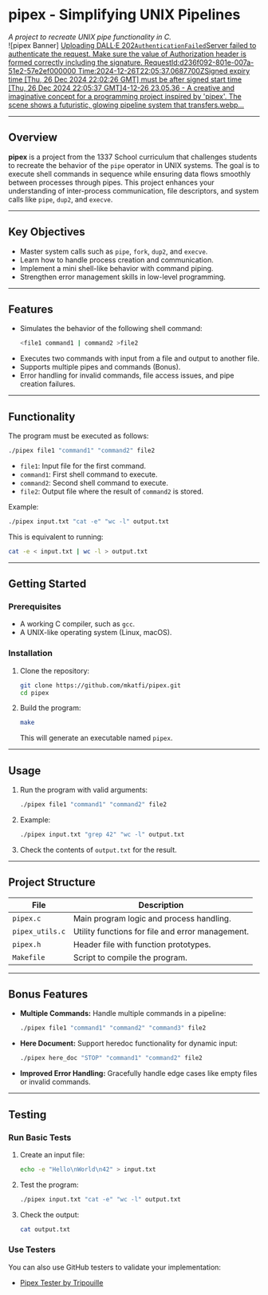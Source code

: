
# pipex - Simplifying UNIX Pipelines  


*A project to recreate UNIX pipe functionality in C.*  
![pipex Banner]
[Uploading DALL·E 202<?xml version="1.0" encoding="utf-8"?><Error><Code>AuthenticationFailed</Code><Message>Server failed to authenticate the request. Make sure the value of Authorization header is formed correctly including the signature.
RequestId:d236f092-801e-007a-51e2-57e2ef000000
Time:2024-12-26T22:05:37.0687700Z</Message><AuthenticationErrorDetail>Signed expiry time [Thu, 26 Dec 2024 22:02:26 GMT] must be after signed start time [Thu, 26 Dec 2024 22:05:37 GMT]</AuthenticationErrorDetail></Error>4-12-26 23.05.36 - A creative and imaginative concept for a programming project inspired by 'pipex'. The scene shows a futuristic, glowing pipeline system that transfers.webp…]()

---

## Overview  

**pipex** is a project from the 1337 School curriculum that challenges students to recreate the behavior of the `pipe` operator in UNIX systems. The goal is to execute shell commands in sequence while ensuring data flows smoothly between processes through pipes. This project enhances your understanding of inter-process communication, file descriptors, and system calls like `pipe`, `dup2`, and `execve`.  

---

## Key Objectives  

- Master system calls such as `pipe`, `fork`, `dup2`, and `execve`.  
- Learn how to handle process creation and communication.  
- Implement a mini shell-like behavior with command piping.  
- Strengthen error management skills in low-level programming.  

---

## Features  

- Simulates the behavior of the following shell command:  
  ```bash  
  <file1 command1 | command2 >file2  
  ```  
- Executes two commands with input from a file and output to another file.  
- Supports multiple pipes and commands (Bonus).  
- Error handling for invalid commands, file access issues, and pipe creation failures.  

---

## Functionality  

The program must be executed as follows:  
```bash  
./pipex file1 "command1" "command2" file2  
```  
- `file1`: Input file for the first command.  
- `command1`: First shell command to execute.  
- `command2`: Second shell command to execute.  
- `file2`: Output file where the result of `command2` is stored.  

Example:  
```bash  
./pipex input.txt "cat -e" "wc -l" output.txt  
```  
This is equivalent to running:  
```bash  
cat -e < input.txt | wc -l > output.txt  
```  

---

## Getting Started  

### Prerequisites  

- A working C compiler, such as `gcc`.  
- A UNIX-like operating system (Linux, macOS).  

### Installation  

1. Clone the repository:  
   ```bash  
   git clone https://github.com/mkatfi/pipex.git  
   cd pipex  
   ```  

2. Build the program:  
   ```bash  
   make  
   ```  

   This will generate an executable named `pipex`.  

---

## Usage  

1. Run the program with valid arguments:  
   ```bash  
   ./pipex file1 "command1" "command2" file2  
   ```  

2. Example:  
   ```bash  
   ./pipex input.txt "grep 42" "wc -l" output.txt  
   ```  

3. Check the contents of `output.txt` for the result.  

---

## Project Structure  

| File                  | Description                                      |  
|-----------------------|--------------------------------------------------|  
| `pipex.c`             | Main program logic and process handling.         |  
| `pipex_utils.c`       | Utility functions for file and error management. |  
| `pipex.h`             | Header file with function prototypes.            |  
| `Makefile`            | Script to compile the program.                   |  

---

## Bonus Features  

- **Multiple Commands:** Handle multiple commands in a pipeline:  
  ```bash  
  ./pipex file1 "command1" "command2" "command3" file2  
  ```  
- **Here Document:** Support heredoc functionality for dynamic input:  
  ```bash  
  ./pipex here_doc "STOP" "command1" "command2" file2  
  ```  
- **Improved Error Handling:** Gracefully handle edge cases like empty files or invalid commands.  

---

## Testing  

### Run Basic Tests  
1. Create an input file:  
   ```bash  
   echo -e "Hello\nWorld\n42" > input.txt  
   ```  

2. Test the program:  
   ```bash  
   ./pipex input.txt "cat -e" "wc -l" output.txt  
   ```  

3. Check the output:  
   ```bash  
   cat output.txt  
   ```  

### Use Testers  
You can also use GitHub testers to validate your implementation:  
- [Pipex Tester by Tripouille](https://github.com/Tripouille/pipexTester)  
